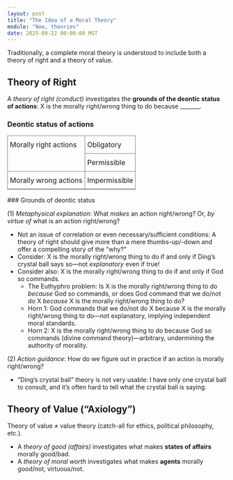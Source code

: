 ```yaml
---
layout: post
title: "The Idea of a Moral Theory"
module: "Now, theories"
date: 2025-09-22 00:00:00 MST
---
```


Traditionally, a complete moral theory is understood to include both a theory of right and a theory of value.

## Theory of Right

A *theory of right (conduct)* investigates the **grounds of the deontic status of actions**: X is the morally right/wrong thing to do because \_\_\_\_\_\_\_.

### Deontic status of actions

<style type="text/css">
.tg  {border-collapse:collapse;border-spacing:0;}
.tg td{border-color:black;border-style:solid;border-width:1px;overflow:hidden;padding:10px 5px;word-break:normal;}
.tg th{border-color:black;border-style:solid;border-width:1px;font-weight:normal;overflow:hidden;padding:10px 5px;word-break:normal;}
.tg .tg-0pky{border-color:inherit;text-align:left;vertical-align:top}
</style>
<center>
<table class="tg mb-5"><thead>
  <tr>
    <th class="tg-0pky" rowspan="2">Morally right actions</th>
    <th class="tg-0pky">Obligatory</th>
  </tr>
  <tr>
    <th class="tg-0pky">Permissible</th>
  </tr></thead>
<tbody>
  <tr>
    <td class="tg-0pky">Morally wrong actions</td>
    <td class="tg-0pky">Impermissible</td>
  </tr>
</tbody>
</table>
</center>
### Grounds of deontic status

(1) *Metaphysical explanation*: What *makes* an action right/wrong? Or, *by virtue of* what is an action right/wrong?

- Not an issue of correlation or even necessary/sufficient conditions: A theory of right should give more than a mere thumbs-up/-down and offer a compelling story of the “why?”
- Consider: X is the morally right/wrong thing to do if and only if Ding’s crystal ball says so—not *explanatory* even if true!
- Consider also: X is the morally right/wrong thing to do if and only if God so commands.
  - The Euthyphro problem: Is X is the morally right/wrong thing to do *because* God so commands, or does God command that we do/not do X *because* X is the morally right/wrong thing to do?
  - Horn 1: God commands that we do/not do X because X is the morally right/wrong thing to do—not explanatory, implying independent moral standards.
  - Horn 2: X is the morally right/wrong thing to do because God so commands (divine command theory)—arbitrary, undermining the authority of morality.

(2) *Action guidance*: How do we figure out in practice if an action is morally right/wrong?
- “Ding’s crystal ball” theory is not very usable: I have only one crystal ball to consult, and it’s often hard to tell what the crystal ball is saying.

## Theory of Value (“Axiology”)

Theory of value ≠ value theory (catch-all for ethics, political philosophy, etc.).

- A *theory of good (affairs)* investigates what makes **states of affairs** morally good/bad.
- A *theory of moral worth* investigates what makes **agents** morally good/not, virtuous/not.

